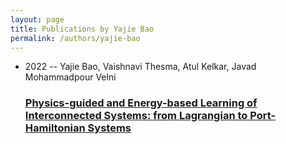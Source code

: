 ```yaml
---
layout: page
title: Publications by Yajie Bao
permalink: /authors/yajie-bao
---
```


<ul class="post-list">
<li><span class='post-meta'>2022 -- Yajie Bao, Vaishnavi Thesma, Atul Kelkar, Javad Mohammadpour Velni</span><h3><a class='post-link' href="{{ site.baseurl }}/physics-guided-and-energy-based-learning-of-interconnected-systems-from-lagrangian-to-port-hamiltonian-systems">Physics-guided and Energy-based Learning of Interconnected Systems: from Lagrangian to Port-Hamiltonian Systems</a></h3></li>

</ul>
